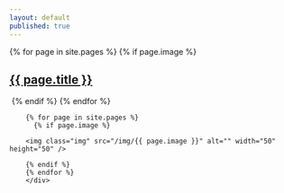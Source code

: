 ```yaml
---
layout: default
published: true
---
```

<p>
<div class="side-by-side">
  {% for page in site.pages %}
          {% if page.image %}
          <h2><a class="page-link" href="{{ page.url | prepend: site.baseurl }}">{{ page.title }}</a></h2>
            <img class="img" src="/img/{{ page.image }}" alt="" />
          {% endif %}
        {% endfor %}  
        </div>
        <div class="side-by-side">
        
        {% for page in site.pages %}
          {% if page.image %}
        
        <img class="img" src="/img/{{ page.image }}" alt="" width="50" height="50" />
        
        {% endif %}
        {% endfor %}  
        </div>
  </p>
